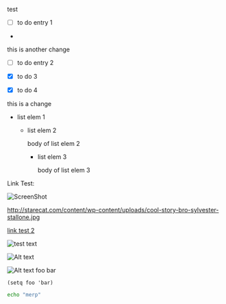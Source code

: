 test

- [ ] to do entry 1
- 
this is another change

- [ ] to do entry 2
 
- [x] to do 3

- [x] to do 4

this is a change

* list elem 1
  * list elem 2
  
    body of list elem 2
    * list elem 3
    
      body of list elem 3

Link Test:

![ScreenShot](https://raw.githubusercontent.com/i-saumitra/Voice-controlled-MP3-Player/master/screenshot.jpg)

http://starecat.com/content/wp-content/uploads/cool-story-bro-sylvester-stallone.jpg

[link test 2](http://starecat.com/content/wp-content/uploads/cool-story-bro-sylvester-stallone.jpg)

![test text](/images/cool-story-bro-sylvester-stallone.jpg?raw=true)

![Alt text](/images/cool-story-bro-sylvester-stallone.jpg?raw=true "test image")


![Alt text](http://starecat.com/content/wp-content/uploads/cool-story-bro-sylvester-stallone.jpg "Foo title")
foo bar


```elisp
(setq foo 'bar)
```

```bash
echo "merp"
```
